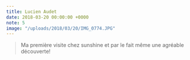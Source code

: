 ```yaml
---
title: Lucien Audet
date: 2018-03-20 00:00:00 +0000
note: 5
image: "/uploads/2018/03/20/IMG_0774.JPG"
---
```

> Ma première visite chez sunshine et par le fait même une agréable découverte!
